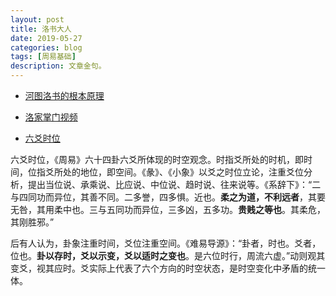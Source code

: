 ```yaml
---
layout: post
title: 洛书大人
date: 2019-05-27
categories: blog
tags: [周易基础]
description: 文章金句。
---
```


- [河图洛书的根本原理](https://www.zhihu.com/question/21717625)
- [洛家掌门视频](https://www.365yg.com/c/user/53499754879/)

- [六爻时位](http://baike.yidao5.com/m/view.php?aid=9558)


六爻时位，《周易》六十四卦六爻所体现的时空观念。时指爻所处的时机，即时间，位指爻所处的地位，即空间。《彖》、《小象》以爻之时位立论，注重爻位分析，提出当位说、承乘说、比应说、中位说、趋时说、往来说等。《系辞下》：“二与四同功而异位，其善不同。二多誉，四多惧。近也。**柔之为道，不利远者**，其要无咎，其用柔中也。三与五同功而异位，三多凶，五多功。**贵贱之等也**。其柔危，其刚胜邪。”


后有人认为，卦象注重时间，爻位注重空间。《难易导源》：“卦者，时也。爻者，位也。**卦以存时，爻以示变，爻以适时之变也**。是六位时行，周流六虚。”动则观其变爻，视其应时。爻实际上代表了六个方向的时空状态，是时空变化中矛盾的统一体。
